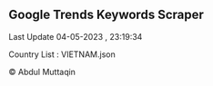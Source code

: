 

## Google Trends Keywords Scraper 
 
Last Update 04-05-2023 , 23:19:34

Country List :
VIETNAM.json



© Abdul Muttaqin 
